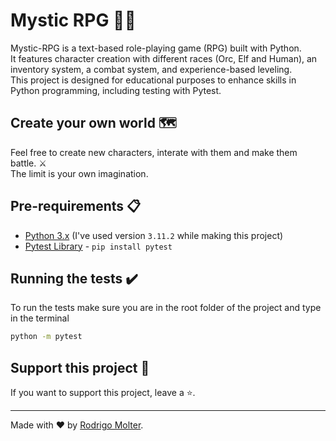 # Mystic RPG 🧙‍♂️
Mystic-RPG is a text-based role-playing game (RPG) built with Python.<br>
It features character creation with different races (Orc, Elf and Human), an inventory system, a combat system, and experience-based leveling.<br>
This project is designed for educational purposes to enhance skills in Python programming, including testing with Pytest.

## Create your own world 🗺️
Feel free to create new characters, interate with them and make them battle. ⚔️ <br>
The limit is your own imagination.

## Pre-requirements 📋
- [Python 3.x](https://www.python.org/downloads/) (I've used version `3.11.2` while making this project)
- [Pytest Library](https://docs.pytest.org/en/8.2.x/index.html) - `pip install pytest`

## Running the tests ✔️
To run the tests make sure you are in the root folder of the project and type in the terminal
```bash
python -m pytest
```

## Support this project 🙌

If you want to support this project, leave a ⭐.

___

Made with ❤️ by [Rodrigo Molter](https://www.linkedin.com/in/rodrigo-molter/).
